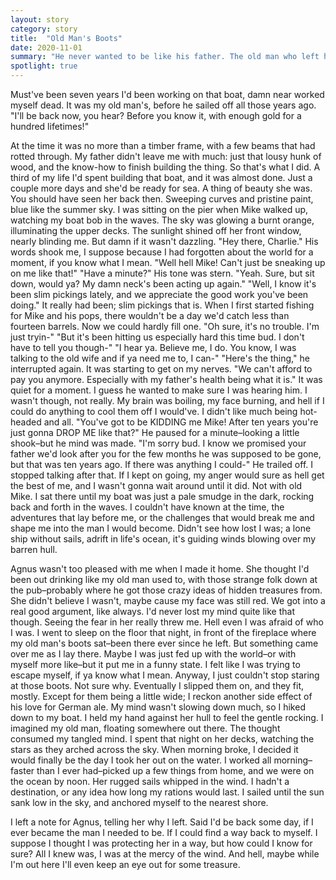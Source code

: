 ```yaml
---
layout: story
category: story
title:  "Old Man's Boots"
date: 2020-11-01
summary: "He never wanted to be like his father. The old man who left him with nothing but a rotting frame of an unfinished boat."
spotlight: true
---
```


Must've been seven years I'd been working on that boat, damn near worked myself dead. It was my old man's, before he sailed off all those years ago. "I'll be back now, you hear? Before you know it, with enough gold for a hundred lifetimes!"

At the time it was no more than a timber frame, with a few beams that had rotted through. My father didn't leave me with much: just that lousy hunk of wood, and the know-how to finish building the thing. So that's what I did.
	A third of my life I'd spent building that boat, and it was almost done. Just a couple more days and she'd be ready for sea. A thing of beauty she was. You should have seen her back then. Sweeping curves and pristine paint, blue like the summer sky.
	I was sitting on the pier when Mike walked up, watching my boat bob in the waves. The sky was glowing a burnt orange, illuminating the upper decks. The sunlight shined off her front window, nearly blinding me. But damn if it wasn't dazzling.
	"Hey there, Charlie." His words shook me, I suppose because I had forgotten about the world for a moment, if you know what I mean.
	"Well hell Mike! Can't just be sneaking up on me like that!"
	"Have a minute?" His tone was stern.
	"Yeah. Sure, but sit down, would ya? My damn neck's been acting up again."
	"Well, I know it's been slim pickings lately, and we appreciate the good work you've been doing."
	It really had been; slim pickings that is. When I first started fishing for Mike and his pops, there wouldn't be a day we'd catch less than fourteen barrels. Now we could hardly fill one.
	"Oh sure, it's no trouble. I'm just tryin-"
	"But it's been hitting us especially hard this time bud. I don't have to tell you though-"
	"I hear ya. Believe me, I do. You know, I was talking to the old wife and if ya need me to, I can-"
	"Here's the thing," he interrupted again. It was starting to get on my nerves. "We can't afford to pay you anymore. Especially with my father's health being what it is."
	It was quiet for a moment. I guess he wanted to make sure I was hearing him. I wasn't though, not really. My brain was boiling, my face burning, and hell if I could do anything to cool them off I would've. I didn't like much being hot-headed and all.
	"You've got to be KIDDING me Mike! After ten years you're just gonna DROP ME like that?"
	He paused for a minute–looking a little shook–but he mind was made. "I'm sorry bud. I know we promised your father we'd look after you for the few months he was supposed to be gone, but that was ten years ago. If there was anything I could-" He trailed off.
	I stopped talking after that. If I kept on going, my anger would sure as hell get the best of me, and I wasn't gonna wait around until it did. Not with old Mike.
	I sat there until my boat was just a pale smudge in the dark, rocking back and forth in the waves.
	I couldn't have known at the time, the adventures that lay before me, or the challenges that would break me and shape me into the man I would become. Didn't see how lost I was; a lone ship without sails, adrift in life's ocean, it's guiding winds blowing over my barren hull.

Agnus wasn't too pleased with me when I made it home. She thought I'd been out drinking like my old man used to, with those strange folk down at the pub–probably where he got those crazy ideas of hidden treasures from. She didn't believe I wasn't, maybe cause my face was still red.
	We got into a real good argument, like always. I'd never lost my mind quite like that though. Seeing the fear in her really threw me. Hell even I was afraid of who I was.
	I went to sleep on the floor that night, in front of the fireplace where my old man's boots sat–been there ever since he left. But something came over me as I lay there. Maybe I was just fed up with the world–or with myself more like–but it put me in a funny state. I felt like I was trying to escape myself, if ya know what I mean. Anyway, I just couldn't stop staring at those boots. Not sure why.
	Eventually I slipped them on, and they fit, mostly. Except for them being a little wide; I reckon another side effect of his love for German ale.
	My mind wasn't slowing down much, so I hiked down to my boat. I held my hand against her hull to feel the gentle rocking. I imagined my old man, floating somewhere out there. The thought consumed my tangled mind. I spent that night on her decks, watching the stars as they arched across the sky.
	When morning broke, I decided it would finally be the day I took her out on the water. I worked all morning–faster than I ever had–picked up a few things from home, and we were on the ocean by noon. Her rugged sails whipped in the wind. I hadn't a destination, or any idea how long my rations would last. I sailed until the sun sank low in the sky, and anchored myself to the nearest shore.

I left a note for Agnus, telling her why I left. Said I'd be back some day, if I ever became the man I needed to be. If I could find a way back to myself. I suppose I thought I was protecting her in a way, but how could I know for sure? All I knew was, I was at the mercy of the wind.
	And hell, maybe while I'm out here I'll even keep an eye out for some treasure.
